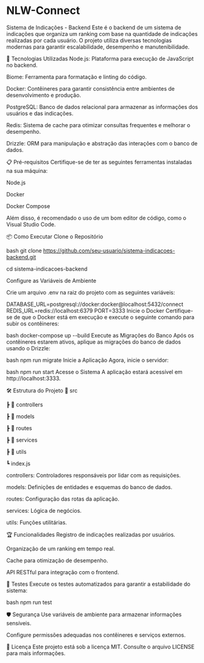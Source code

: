 # NLW-Connect

Sistema de Indicações - Backend
Este é o backend de um sistema de indicações que organiza um ranking com base na quantidade de indicações realizadas por cada usuário. O projeto utiliza diversas tecnologias modernas para garantir escalabilidade, desempenho e manutenibilidade.

🚀 Tecnologias Utilizadas
Node.js: Plataforma para execução de JavaScript no backend.

Biome: Ferramenta para formatação e linting do código.

Docker: Contêineres para garantir consistência entre ambientes de desenvolvimento e produção.

PostgreSQL: Banco de dados relacional para armazenar as informações dos usuários e das indicações.

Redis: Sistema de cache para otimizar consultas frequentes e melhorar o desempenho.

Drizzle: ORM para manipulação e abstração das interações com o banco de dados.

📋 Pré-requisitos
Certifique-se de ter as seguintes ferramentas instaladas na sua máquina:

Node.js

Docker

Docker Compose

Além disso, é recomendado o uso de um bom editor de código, como o Visual Studio Code.

📦 Como Executar
Clone o Repositório

bash
git clone https://github.com/seu-usuario/sistema-indicacoes-backend.git

cd sistema-indicacoes-backend

Configure as Variáveis de Ambiente

Crie um arquivo .env na raiz do projeto com as seguintes variáveis:

DATABASE_URL=postgresql://docker:docker@localhost:5432/connect
REDIS_URL=redis://localhost:6379
PORT=3333
Inicie o Docker Certifique-se de que o Docker está em execução e execute o seguinte comando para subir os contêineres:

bash
docker-compose up --build
Execute as Migrações do Banco Após os contêineres estarem ativos, aplique as migrações do banco de dados usando o Drizzle:

bash
npm run migrate
Inicie a Aplicação Agora, inicie o servidor:

bash
npm run start
Acesse o Sistema A aplicação estará acessível em http://localhost:3333.

🛠️ Estrutura do Projeto
📂 src

 ┣ 📂 controllers
 
 ┣ 📂 models
 
 ┣ 📂 routes
 
 ┣ 📂 services
 
 ┣ 📂 utils
 
 ┗ index.js
 
controllers: Controladores responsáveis por lidar com as requisições.

models: Definições de entidades e esquemas do banco de dados.

routes: Configuração das rotas da aplicação.

services: Lógica de negócios.

utils: Funções utilitárias.

🏆 Funcionalidades
Registro de indicações realizadas por usuários.

Organização de um ranking em tempo real.

Cache para otimização de desempenho.

API RESTful para integração com o frontend.

🧪 Testes
Execute os testes automatizados para garantir a estabilidade do sistema:

bash
npm run test

🛡️ Segurança
Use variáveis de ambiente para armazenar informações sensíveis.

Configure permissões adequadas nos contêineres e serviços externos.

📝 Licença
Este projeto está sob a licença MIT. Consulte o arquivo LICENSE para mais informações.
